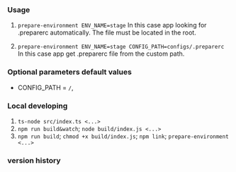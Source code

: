 

### Usage

1. `prepare-environment ENV_NAME=stage`
   In this case app looking for .preparerc automatically. The file must be located in the root.

2. `prepare-environment ENV_NAME=stage CONFIG_PATH=configs/.preparerc`  
   In this case app get .preparerc file from the custom path.

### Optional parameters default values
- CONFIG_PATH = `/`,

### Local developing
1. `ts-node src/index.ts <...>`
2. `npm run build&watch`; `node build/index.js <...>`
3. `npm run build`; `chmod +x build/index.js`; `npm link`; `prepare-environment <...>`

### version history

[//]: # (1.0.0)

[//]: # (- first version)
